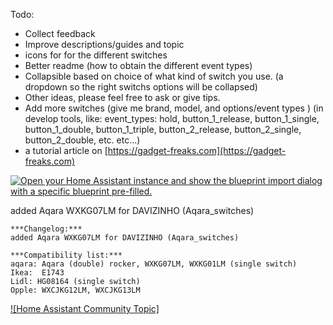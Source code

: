 Todo:
- Collect feedback
- Improve descriptions/guides and topic
- icons for for the different switches
- Better readme (how to obtain the different event types)
- Collapsible based on choice of what kind of switch you use. (a dropdown so the right switchs options will be collapsed)
- Other ideas, please feel free to ask or give tips.
- Add more switches (give me brand, model, and options/event types )
  (in develop tools, like: event_types: hold, button_1_release, button_1_single, button_1_double, button_1_triple, button_2_release, button_2_single, button_2_double, etc. etc...)
- a tutorial article on [https://gadget-freaks.com](https://gadget-freaks.com)

[![Open your Home Assistant instance and show the blueprint import dialog with a specific blueprint pre-filled.](https://my.home-assistant.io/badges/blueprint_import.svg)](https://my.home-assistant.io/redirect/blueprint_import/?blueprint_url=https%3A%2F%2Fgithub.com%2Fremb0%2Fblueprints%2Fblob%2Fmain%2FDifferent_switches_zigbee2mqtt.yaml)

added Aqara WXKG07LM for DAVIZINHO (Aqara_switches)

    ***Changelog:***
    added Aqara WXKG07LM for DAVIZINHO (Aqara_switches)  

    ***Compatibility list:***
    aqara: Aqara (double) rocker, WXKG07LM, WXKG01LM (single switch)
    Ikea:  E1743
    Lidl: HG08164 (single switch)
    Opple: WXCJKG12LM, WXCJKG13LM

[![Home Assistant Community Topic]](https://community.home-assistant.io/t/zigbee2mqtt-2-0-different-switches-aqara-opple-ikea/823618)
